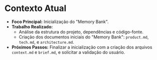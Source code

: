 # Contexto Atual

*   **Foco Principal:** Inicialização do "Memory Bank".
*   **Trabalho Realizado:**
    *   Análise da estrutura do projeto, dependências e código-fonte.
    *   Criação dos documentos iniciais do "Memory Bank": `product.md`, `tech.md`, e `architecture.md`.
*   **Próximos Passos:** Finalizar a inicialização com a criação dos arquivos `context.md` e `brief.md`, e solicitar a validação do usuário.